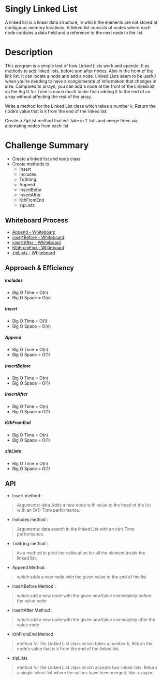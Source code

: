 ﻿# Singly Linked List

A linked list is a linear data structure, in which the elements are not stored at contiguous memory locations.
A linked list consists of nodes where each node contains a data field and a reference to the next node in the list.

# Description
This program is a simple test of how Linked Lists work and operate. It as methods to add linked lists, 
before and after nodes. Also in the front of the link list. It can locate a node and add a node. 
Linked Lists seem to be useful when you're needing to have a conglomerate of information that changes in size. 
Compared to arrays, you can add a node at the front of the LinkedList so the Big O for Time is much much faster
than adding it to the end of an array without affecting the rest of the array.

Write a method for the Linked List class which takes a number k, Return the node’s value that is 
k from the end of the linked list. 

Create a ZipList method that will take in 2 lists and merge them via alternating nodes from each list

# Challenge Summary
- Create a linked list and node class 
- Create methods to 
  - Insert 
  - Includes 
  - ToString
  - Append
  - InsertBefor
  - InsertAfter
  - KthFromEnd
  - zipLists

## Whiteboard Process
- [Append - Whiteboard](assest/Append.png)
- [InsertBefore - Whiteboard](assest/InsertBefore.png)
- [InsertAfter - Whiteboard](assest/InsertAfter.png)
- [KthFromEnd - Whiteboard](assest/KthFromEnd.png)
- [zipLists - Whiteboard](assest/zipLists.png)


## Approach & Efficiency
##### Includes
- Big O Time = O(n)
- Big O Space = O(n)

##### Insert
- Big O Time = O(1) 
- Big O Space = O(n)
##### Append
- Big O Time = O(n) 
- Big O Space = O(1)

##### InsertBefore
- Big O Time = O(n) 
- Big O Space = O(1)

##### InsertAfter
- Big O Time = O(n) 
- Big O Space = O(1)

##### KthFromEnd
- Big O Time = O(n) 
- Big O Space = O(1)

##### zipLists
- Big O Time = O(n) 
- Big O Space = O(1)
## API
- Insert method :

> Arguments: data Adds a new node with value to the head of the list with an O(1) Time performance.

- Includes method :

> Arguments: data search in the linked List with an o(n) Time performance. 

- ToString method :

> its a method to print the collecation for all the element inside the linked list.

- Append Method :
> which adds a new node with the given value to the end of the list


- InsertBefore Method :
> which add a new node with the given newValue immediately before the value node

- InsertAfter Method :
> which add a new node with the given newValue immediately after the value node

- KthFromEnd Method
>  method for the Linked List class which takes a number k, Return the node’s value that is 
k from the end of the linked list. 

- zipLists
> method for the Linked List class which accepts two linked lists. 
Return a single linked list where the values have been merged, like a zipper.​



